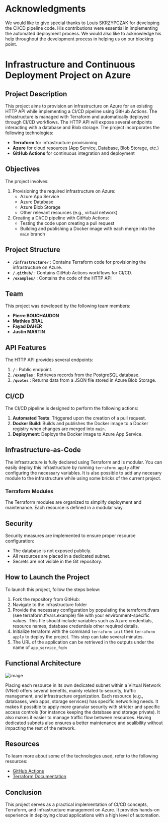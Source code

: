 # Acknowledgments

We would like to give special thanks to Louis SKRZYPCZAK for developing the CI/CD pipeline code. His contributions were essential in implementing the automated deployment process.
We would also like to acknowledge his help throughout the development process in helping us on our blocking point.

# Infrastructure and Continuous Deployment Project on Azure

## Project Description

This project aims to provision an infrastructure on Azure for an existing HTTP API while implementing a CI/CD pipeline using GitHub Actions. The infrastructure is managed with Terraform and automatically deployed through CI/CD workflows. The HTTP API will expose several endpoints interacting with a database and Blob storage. The project incorporates the following technologies:

- **Terraform** for infrastructure provisioning
- **Azure** for cloud resources (App Service, Database, Blob Storage, etc.)
- **GitHub Actions** for continuous integration and deployment

## Objectives

The project involves:
1. Provisioning the required infrastructure on Azure:
    - Azure App Service
    - Azure Database
    - Azure Blob Storage
    - Other relevant resources (e.g., virtual network)
2. Creating a CI/CD pipeline with GitHub Actions:
    - Testing the code upon creating a pull request
    - Building and publishing a Docker image with each merge into the `main` branch

## Project Structure

- **`/infrastructure/`** : Contains Terraform code for provisioning the infrastructure on Azure.
- **`/.github/`** : Contains GitHub Actions workflows for CI/CD.
- **`/examples/`** : Contains the code of the HTTP API

## Team

This project was developed by the following team members:
- **Pierre BOUCHAUDON**
- **Mathieu BRAL**
- **Fayad DAHER**
- **Justin MARTIN**

## API Features

The HTTP API provides several endpoints:
1. **`/`** : Public endpoint.
2. **`/examples`** : Retrieves records from the PostgreSQL database.
3. **`/quotes`** : Returns data from a JSON file stored in Azure Blob Storage.

## CI/CD

The CI/CD pipeline is designed to perform the following actions:
1. **Automated Tests**: Triggered upon the creation of a pull request.
2. **Docker Build**: Builds and publishes the Docker image to a Docker registry when changes are merged into `main`.
3. **Deployment**: Deploys the Docker image to Azure App Service.

## Infrastructure-as-Code

The infrastructure is fully declared using Terraform and is modular. You can easily deploy this infrastructure by running `terraform apply` after configuring the necessary variables.
It is also possible to add any necesary module to the infrastructure while using some bricks of the current project.

### Terraform Modules
The Terraform modules are organized to simplify deployment and maintenance. Each resource is defined in a modular way.

## Security

Security measures are implemented to ensure proper resource configuration:
- The database is not exposed publicly.
- All resources are placed in a dedicated subnet.
- Secrets are not visible in the Git repository.

## How to Launch the Project

To launch this project, follow the steps below:

1. Fork the repository from GitHub:  
2. Navigate to the infrastructure folder
3. Provide the necessary configuration by populating the terraform.tfvars (see terraform.tfvars.example) file with your environment-specific values. This file should include variables such as Azure credentials, resource names, database credentials other required details.
4. Initialize terraform with the command `terraform init` then `terraform apply` to deploy the project. This step can take several minutes.
5. The URL of the application can be retrieved in the outputs under the name of `app_service_fqdn`

## Functional Architecture 

![image](https://github.com/user-attachments/assets/35285d34-e489-40f6-a763-ff0a17987f57)

Placing each resource in its own dedicated subnet within a Virtual Network (VNet) offers several benefits, mainly related to security, traffic management, and infrastructure organization.
Each resource (e.g., databases, web apps, storage services) has specific networking needs. It makes it possible to apply more granular security with stricter and specific access controls (for instance keeping the database and storage private). It also makes it easier to manage traffic flow between resources. Having dedicated subnets also ensures a better maintenance and scalibility without impacting the rest of the network.

## Resources

To learn more about some of the technologies used, refer to the following resources:
- [GitHub Actions](https://docs.github.com/en/actions)
- [Terraform Documentation](https://developer.hashicorp.com/terraform/docs)

## Conclusion

This project serves as a practical implementation of CI/CD concepts, Terraform, and infrastructure management on Azure. It provides hands-on experience in deploying cloud applications with a high level of automation.

